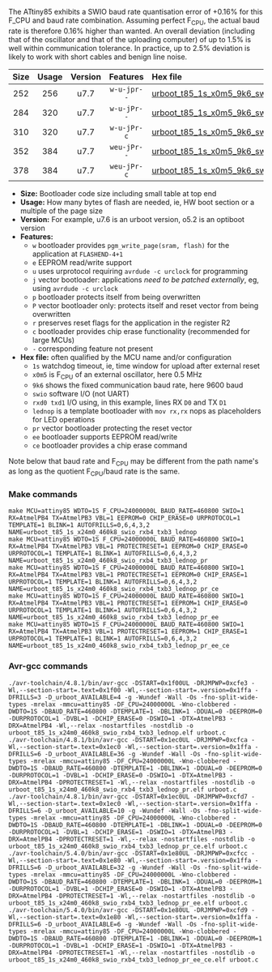 The ATtiny85 exhibits a SWIO baud rate quantisation error of +0.16% for this F_CPU and baud rate combination. Assuming perfect F<sub>CPU</sub>, the actual baud rate is therefore 0.16% higher than wanted. An overall deviation (including that of the oscillator and that of the uploading computer) of up to 1.5% is well within communication tolerance. In practice, up to 2.5% deviation is likely to work with short cables and benign line noise.

|Size|Usage|Version|Features|Hex file|
|:-:|:-:|:-:|:-:|:--|
|252|256|u7.7|`w-u-jpr--`|[urboot_t85_1s_x0m5_9k6_swio_rxb4_txb3_lednop.hex](https://raw.githubusercontent.com/stefanrueger/urboot.hex/main/u7.7/boards/digispark/attiny85/watchdog_1_s/external_oscillator_x/%2B0m500000_hz/%2B%2B%2B9k6_baud/swio_rxb4_txb3/lednop/urboot_t85_1s_x0m5_9k6_swio_rxb4_txb3_lednop.hex)|
|284|320|u7.7|`w-u-jPr--`|[urboot_t85_1s_x0m5_9k6_swio_rxb4_txb3_lednop_pr.hex](https://raw.githubusercontent.com/stefanrueger/urboot.hex/main/u7.7/boards/digispark/attiny85/watchdog_1_s/external_oscillator_x/%2B0m500000_hz/%2B%2B%2B9k6_baud/swio_rxb4_txb3/lednop/urboot_t85_1s_x0m5_9k6_swio_rxb4_txb3_lednop_pr.hex)|
|310|320|u7.7|`w-u-jPr-c`|[urboot_t85_1s_x0m5_9k6_swio_rxb4_txb3_lednop_pr_ce.hex](https://raw.githubusercontent.com/stefanrueger/urboot.hex/main/u7.7/boards/digispark/attiny85/watchdog_1_s/external_oscillator_x/%2B0m500000_hz/%2B%2B%2B9k6_baud/swio_rxb4_txb3/lednop/urboot_t85_1s_x0m5_9k6_swio_rxb4_txb3_lednop_pr_ce.hex)|
|352|384|u7.7|`weu-jPr--`|[urboot_t85_1s_x0m5_9k6_swio_rxb4_txb3_lednop_pr_ee.hex](https://raw.githubusercontent.com/stefanrueger/urboot.hex/main/u7.7/boards/digispark/attiny85/watchdog_1_s/external_oscillator_x/%2B0m500000_hz/%2B%2B%2B9k6_baud/swio_rxb4_txb3/lednop/urboot_t85_1s_x0m5_9k6_swio_rxb4_txb3_lednop_pr_ee.hex)|
|378|384|u7.7|`weu-jPr-c`|[urboot_t85_1s_x0m5_9k6_swio_rxb4_txb3_lednop_pr_ee_ce.hex](https://raw.githubusercontent.com/stefanrueger/urboot.hex/main/u7.7/boards/digispark/attiny85/watchdog_1_s/external_oscillator_x/%2B0m500000_hz/%2B%2B%2B9k6_baud/swio_rxb4_txb3/lednop/urboot_t85_1s_x0m5_9k6_swio_rxb4_txb3_lednop_pr_ee_ce.hex)|

- **Size:** Bootloader code size including small table at top end
- **Usage:** How many bytes of flash are needed, ie, HW boot section or a multiple of the page size
- **Version:** For example, u7.6 is an urboot version, o5.2 is an optiboot version
- **Features:**
  + `w` bootloader provides `pgm_write_page(sram, flash)` for the application at `FLASHEND-4+1`
  + `e` EEPROM read/write support
  + `u` uses urprotocol requiring `avrdude -c urclock` for programming
  + `j` vector bootloader: applications *need to be patched externally*, eg, using `avrdude -c urclock`
  + `p` bootloader protects itself from being overwritten
  + `P` vector bootloader only: protects itself and reset vector from being overwritten
  + `r` preserves reset flags for the application in the register R2
  + `c` bootloader provides chip erase functionality (recommended for large MCUs)
  + `-` corresponding feature not present
- **Hex file:** often qualified by the MCU name and/or configuration
  + `1s` watchdog timeout, ie, time window for upload after external reset
  + `x0m5` is F<sub>CPU</sub> of an external oscillator, here 0.5 MHz
  + `9k6` shows the fixed communication baud rate, here 9600 baud
  + `swio` software I/O (not UART)
  + `rxd0 txd1` I/O using, in this example, lines RX `D0` and TX `D1`
  + `lednop` is a template bootloader with `mov rx,rx` nops as placeholders for LED operations
  + `pr` vector bootloader protecting the reset vector
  + `ee` bootloader supports EEPROM read/write
  + `ce` bootloader provides a chip erase command


Note below that baud rate and F<sub>CPU</sub> may be different from the path name's as long as the quotient F<sub>CPU</sub>/baud rate is the same.

### Make commands
```
make MCU=attiny85 WDTO=1S F_CPU=24000000L BAUD_RATE=460800 SWIO=1 RX=AtmelPB4 TX=AtmelPB3 VBL=1 EEPROM=0 CHIP_ERASE=0 URPROTOCOL=1 TEMPLATE=1 BLINK=1 AUTOFRILLS=0,6,4,3,2 NAME=urboot_t85_1s_x24m0_460k8_swio_rxb4_txb3_lednop
make MCU=attiny85 WDTO=1S F_CPU=24000000L BAUD_RATE=460800 SWIO=1 RX=AtmelPB4 TX=AtmelPB3 VBL=1 PROTECTRESET=1 EEPROM=0 CHIP_ERASE=0 URPROTOCOL=1 TEMPLATE=1 BLINK=1 AUTOFRILLS=0,6,4,3,2 NAME=urboot_t85_1s_x24m0_460k8_swio_rxb4_txb3_lednop_pr
make MCU=attiny85 WDTO=1S F_CPU=24000000L BAUD_RATE=460800 SWIO=1 RX=AtmelPB4 TX=AtmelPB3 VBL=1 PROTECTRESET=1 EEPROM=0 CHIP_ERASE=1 URPROTOCOL=1 TEMPLATE=1 BLINK=1 AUTOFRILLS=0,6,4,3,2 NAME=urboot_t85_1s_x24m0_460k8_swio_rxb4_txb3_lednop_pr_ce
make MCU=attiny85 WDTO=1S F_CPU=24000000L BAUD_RATE=460800 SWIO=1 RX=AtmelPB4 TX=AtmelPB3 VBL=1 PROTECTRESET=1 EEPROM=1 CHIP_ERASE=0 URPROTOCOL=1 TEMPLATE=1 BLINK=1 AUTOFRILLS=0,6,4,3,2 NAME=urboot_t85_1s_x24m0_460k8_swio_rxb4_txb3_lednop_pr_ee
make MCU=attiny85 WDTO=1S F_CPU=24000000L BAUD_RATE=460800 SWIO=1 RX=AtmelPB4 TX=AtmelPB3 VBL=1 PROTECTRESET=1 EEPROM=1 CHIP_ERASE=1 URPROTOCOL=1 TEMPLATE=1 BLINK=1 AUTOFRILLS=0,6,4,3,2 NAME=urboot_t85_1s_x24m0_460k8_swio_rxb4_txb3_lednop_pr_ee_ce
```

### Avr-gcc commands
```
./avr-toolchain/4.8.1/bin/avr-gcc -DSTART=0x1f00UL -DRJMPWP=0xcfe3 -Wl,--section-start=.text=0x1f00 -Wl,--section-start=.version=0x1ffa -DFRILLS=3 -D_urboot_AVAILABLE=4 -g -Wundef -Wall -Os -fno-split-wide-types -mrelax -mmcu=attiny85 -DF_CPU=24000000L -Wno-clobbered -DWDTO=1S -DBAUD_RATE=460800 -DTEMPLATE=1 -DBLINK=1 -DDUAL=0 -DEEPROM=0 -DURPROTOCOL=1 -DVBL=1 -DCHIP_ERASE=0 -DSWIO=1 -DTX=AtmelPB3 -DRX=AtmelPB4 -Wl,--relax -nostartfiles -nostdlib -o urboot_t85_1s_x24m0_460k8_swio_rxb4_txb3_lednop.elf urboot.c
./avr-toolchain/4.8.1/bin/avr-gcc -DSTART=0x1ec0UL -DRJMPWP=0xcfca -Wl,--section-start=.text=0x1ec0 -Wl,--section-start=.version=0x1ffa -DFRILLS=6 -D_urboot_AVAILABLE=36 -g -Wundef -Wall -Os -fno-split-wide-types -mrelax -mmcu=attiny85 -DF_CPU=24000000L -Wno-clobbered -DWDTO=1S -DBAUD_RATE=460800 -DTEMPLATE=1 -DBLINK=1 -DDUAL=0 -DEEPROM=0 -DURPROTOCOL=1 -DVBL=1 -DCHIP_ERASE=0 -DSWIO=1 -DTX=AtmelPB3 -DRX=AtmelPB4 -DPROTECTRESET=1 -Wl,--relax -nostartfiles -nostdlib -o urboot_t85_1s_x24m0_460k8_swio_rxb4_txb3_lednop_pr.elf urboot.c
./avr-toolchain/4.8.1/bin/avr-gcc -DSTART=0x1ec0UL -DRJMPWP=0xcfd7 -Wl,--section-start=.text=0x1ec0 -Wl,--section-start=.version=0x1ffa -DFRILLS=6 -D_urboot_AVAILABLE=10 -g -Wundef -Wall -Os -fno-split-wide-types -mrelax -mmcu=attiny85 -DF_CPU=24000000L -Wno-clobbered -DWDTO=1S -DBAUD_RATE=460800 -DTEMPLATE=1 -DBLINK=1 -DDUAL=0 -DEEPROM=0 -DURPROTOCOL=1 -DVBL=1 -DCHIP_ERASE=1 -DSWIO=1 -DTX=AtmelPB3 -DRX=AtmelPB4 -DPROTECTRESET=1 -Wl,--relax -nostartfiles -nostdlib -o urboot_t85_1s_x24m0_460k8_swio_rxb4_txb3_lednop_pr_ce.elf urboot.c
./avr-toolchain/5.4.0/bin/avr-gcc -DSTART=0x1e80UL -DRJMPWP=0xcfcc -Wl,--section-start=.text=0x1e80 -Wl,--section-start=.version=0x1ffa -DFRILLS=6 -D_urboot_AVAILABLE=32 -g -Wundef -Wall -Os -fno-split-wide-types -mrelax -mmcu=attiny85 -DF_CPU=24000000L -Wno-clobbered -DWDTO=1S -DBAUD_RATE=460800 -DTEMPLATE=1 -DBLINK=1 -DDUAL=0 -DEEPROM=1 -DURPROTOCOL=1 -DVBL=1 -DCHIP_ERASE=0 -DSWIO=1 -DTX=AtmelPB3 -DRX=AtmelPB4 -DPROTECTRESET=1 -Wl,--relax -nostartfiles -nostdlib -o urboot_t85_1s_x24m0_460k8_swio_rxb4_txb3_lednop_pr_ee.elf urboot.c
./avr-toolchain/5.4.0/bin/avr-gcc -DSTART=0x1e80UL -DRJMPWP=0xcfd9 -Wl,--section-start=.text=0x1e80 -Wl,--section-start=.version=0x1ffa -DFRILLS=6 -D_urboot_AVAILABLE=6 -g -Wundef -Wall -Os -fno-split-wide-types -mrelax -mmcu=attiny85 -DF_CPU=24000000L -Wno-clobbered -DWDTO=1S -DBAUD_RATE=460800 -DTEMPLATE=1 -DBLINK=1 -DDUAL=0 -DEEPROM=1 -DURPROTOCOL=1 -DVBL=1 -DCHIP_ERASE=1 -DSWIO=1 -DTX=AtmelPB3 -DRX=AtmelPB4 -DPROTECTRESET=1 -Wl,--relax -nostartfiles -nostdlib -o urboot_t85_1s_x24m0_460k8_swio_rxb4_txb3_lednop_pr_ee_ce.elf urboot.c
```

